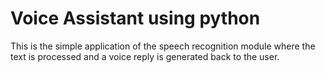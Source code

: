 # Voice Assistant using python

This is the simple application of the speech recognition module where the text is processed and a voice reply is generated back to the user.

